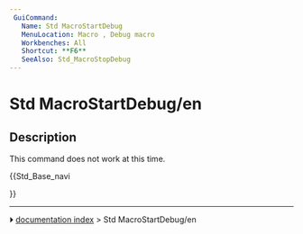```yaml
---
 GuiCommand:
   Name: Std MacroStartDebug
   MenuLocation: Macro , Debug macro
   Workbenches: All
   Shortcut: **F6**
   SeeAlso: Std_MacroStopDebug
---
```


# Std MacroStartDebug/en

## Description

This command does not work at this time.





{{Std_Base_navi

}}



---
⏵ [documentation index](../README.md) > Std MacroStartDebug/en
